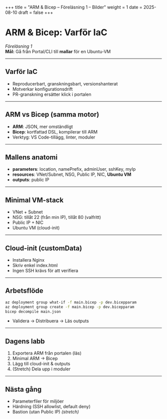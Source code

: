 +++
title = "ARM & Bicep – Föreläsning 1 – Bilder"
weight = 1
date = 2025-08-10
draft = false
+++

<!-- RevealJS-kompatibel: bilder separeras med --- -->

# ARM & Bicep: Varför IaC
*Föreläsning 1*  
**Mål:** Gå från Portal/CLI till **mallar** för en Ubuntu-VM

---

## Varför IaC
- Reproducerbart, granskningsbart, versionshanterat
- Motverkar konfigurationsdrift
- PR-granskning ersätter klick i portalen

---

## ARM vs Bicep (samma motor)
- **ARM**: JSON, mer omständligt
- **Bicep**: kortfattad DSL, kompilerar till ARM
- Verktyg: VS Code-tillägg, linter, moduler

---

## Mallens anatomi
- **parameters**: location, namePrefix, adminUser, sshKey, myIp
- **resources**: VNet/Subnet, NSG, Public IP, NIC, **Ubuntu VM**
- **outputs**: public IP

---

## Minimal VM-stack
- VNet + Subnet
- NSG: tillåt 22 (från min IP), tillåt 80 (valfritt)
- Public IP + NIC
- Ubuntu VM (cloud-init)

---

## Cloud-init (customData)
- Installera Nginx
- Skriv enkel index.html
- Ingen SSH krävs för att verifiera

---

## Arbetsflöde
```bash
az deployment group what-if -f main.bicep -p dev.bicepparam
az deployment group create -f main.bicep -p dev.bicepparam
bicep decompile main.json
```
- Validera → Distribuera → Läs outputs

---

## Dagens labb
1) Exportera ARM från portalen (läs)  
2) Minimal ARM → Bicep  
3) Lägg till cloud-init & outputs  
4) (Stretch) Dela upp i moduler

---

## Nästa gång
- Parameterfiler för miljöer
- Härdning (SSH allowlist, default deny)
- Bastion (utan Public IP) *(stretch)*
